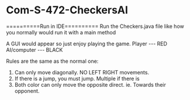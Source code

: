# Com-S-472-CheckersAI

==========Run in IDE==========
Run the Checkers.java file like how you normally would run it with a main method

A GUI would appear so just enjoy playing the game.
Player --- RED
AI/computer --- BLACK

Rules are the same as the normal one:
1) Can only move diagonally. NO LEFT RIGHT movements.
1) If there is a jump, you must jump. Multiple if there is
2) Both color can only move the opposite direct. ie. Towards their opponent.
